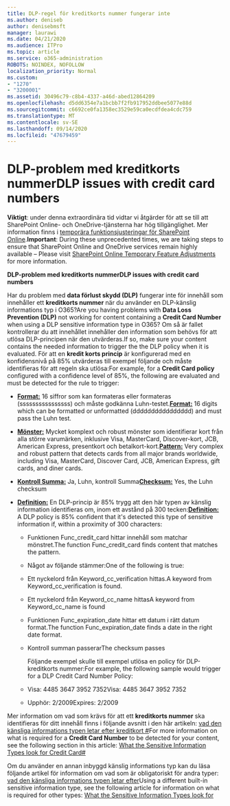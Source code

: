 ```yaml
---
title: DLP-regel för kreditkorts nummer fungerar inte
ms.author: deniseb
author: denisebmsft
manager: laurawi
ms.date: 04/21/2020
ms.audience: ITPro
ms.topic: article
ms.service: o365-administration
ROBOTS: NOINDEX, NOFOLLOW
localization_priority: Normal
ms.custom:
- "1270"
- "3200001"
ms.assetid: 30496c79-c8b4-4337-a46d-abed12864209
ms.openlocfilehash: d5dd6354e7a1bcbb7f2fb917952ddbee5077e88d
ms.sourcegitcommit: c6692ce0fa1358ec3529e59ca0ecdfdea4cdc759
ms.translationtype: MT
ms.contentlocale: sv-SE
ms.lasthandoff: 09/14/2020
ms.locfileid: "47679459"
---
```

# <a name="dlp-issues-with-credit-card-numbers"></a><span data-ttu-id="18beb-102">DLP-problem med kreditkorts nummer</span><span class="sxs-lookup"><span data-stu-id="18beb-102">DLP issues with credit card numbers</span></span>

<span data-ttu-id="18beb-103">**Viktigt**: under denna extraordinära tid vidtar vi åtgärder för att se till att SharePoint Online- och OneDrive-tjänsterna har hög tillgänglighet. Mer information finns i [temporära funktionsjusteringar för SharePoint Online](https://aka.ms/ODSPAdjustments).</span><span class="sxs-lookup"><span data-stu-id="18beb-103">**Important**: During these unprecedented times, we are taking steps to ensure that SharePoint Online and OneDrive services remain highly available – Please visit [SharePoint Online Temporary Feature Adjustments](https://aka.ms/ODSPAdjustments) for more information.</span></span>

<span data-ttu-id="18beb-104">**DLP-problem med kreditkorts nummer**</span><span class="sxs-lookup"><span data-stu-id="18beb-104">**DLP issues with credit card numbers**</span></span>

<span data-ttu-id="18beb-105">Har du problem med **data förlust skydd (DLP)** fungerar inte för innehåll som innehåller ett **kreditkorts nummer** när du använder en DLP-känslig informations typ i O365?</span><span class="sxs-lookup"><span data-stu-id="18beb-105">Are you having problems with **Data Loss Prevention (DLP)** not working for content containing a **Credit Card Number** when using a DLP sensitive information type in O365?</span></span> <span data-ttu-id="18beb-106">Om så är fallet kontrollerar du att innehållet innehåller den information som behövs för att utlösa DLP-principen när den utvärderas.</span><span class="sxs-lookup"><span data-stu-id="18beb-106">If so, make sure your content contains the needed information to trigger the the DLP policy when it is evaluated.</span></span> <span data-ttu-id="18beb-107">För att en **kredit korts princip** är konfigurerad med en konfidensnivå på 85% utvärderas till exempel följande och måste identifieras för att regeln ska utlösa:</span><span class="sxs-lookup"><span data-stu-id="18beb-107">For example, for a **Credit Card policy** configured with a confidence level of 85%, the following are evaluated and must be detected for the rule to trigger:</span></span>
  
- <span data-ttu-id="18beb-108">**[Format:](https://docs.microsoft.com/microsoft-365/compliance/sensitive-information-type-entity-definitions#format-19)** 16 siffror som kan formateras eller formateras (ssssssssssssssss) och måste godkänna Luhn-testet.</span><span class="sxs-lookup"><span data-stu-id="18beb-108">**[Format:](https://docs.microsoft.com/microsoft-365/compliance/sensitive-information-type-entity-definitions#format-19)** 16 digits which can be formatted or unformatted (dddddddddddddddd) and must pass the Luhn test.</span></span>

- <span data-ttu-id="18beb-109">**[Mönster:](https://docs.microsoft.com/microsoft-365/compliance/sensitive-information-type-entity-definitions#pattern-19)** Mycket komplext och robust mönster som identifierar kort från alla större varumärken, inklusive Visa, MasterCard, Discover-kort, JCB, American Express, presentkort och betalkort-kort.</span><span class="sxs-lookup"><span data-stu-id="18beb-109">**[Pattern:](https://docs.microsoft.com/microsoft-365/compliance/sensitive-information-type-entity-definitions#pattern-19)** Very complex and robust pattern that detects cards from all major brands worldwide, including Visa, MasterCard, Discover Card, JCB, American Express, gift cards, and diner cards.</span></span>

- <span data-ttu-id="18beb-110">**[Kontroll Summa:](https://docs.microsoft.com/microsoft-365/compliance/sensitive-information-type-entity-definitions#checksum-19)** Ja, Luhn, kontroll Summa</span><span class="sxs-lookup"><span data-stu-id="18beb-110">**[Checksum:](https://docs.microsoft.com/microsoft-365/compliance/sensitive-information-type-entity-definitions#checksum-19)** Yes, the Luhn checksum</span></span>

- <span data-ttu-id="18beb-111">**[Definition:](https://docs.microsoft.com/microsoft-365/compliance/sensitive-information-type-entity-definitions#definition-19)** En DLP-princip är 85% trygg att den här typen av känslig information identifieras om, inom ett avstånd på 300 tecken:</span><span class="sxs-lookup"><span data-stu-id="18beb-111">**[Definition:](https://docs.microsoft.com/microsoft-365/compliance/sensitive-information-type-entity-definitions#definition-19)** A DLP policy is 85% confident that it's detected this type of sensitive information if, within a proximity of 300 characters:</span></span>

  - <span data-ttu-id="18beb-112">Funktionen Func_credit_card hittar innehåll som matchar mönstret.</span><span class="sxs-lookup"><span data-stu-id="18beb-112">The function Func_credit_card finds content that matches the pattern.</span></span>

  - <span data-ttu-id="18beb-113">Något av följande stämmer:</span><span class="sxs-lookup"><span data-stu-id="18beb-113">One of the following is true:</span></span>

  - <span data-ttu-id="18beb-114">Ett nyckelord från Keyword_cc_verification hittas.</span><span class="sxs-lookup"><span data-stu-id="18beb-114">A keyword from Keyword_cc_verification is found.</span></span>

  - <span data-ttu-id="18beb-115">Ett nyckelord från Keyword_cc_name hittas</span><span class="sxs-lookup"><span data-stu-id="18beb-115">A keyword from Keyword_cc_name is found</span></span>

  - <span data-ttu-id="18beb-116">Funktionen Func_expiration_date hittar ett datum i rätt datum format.</span><span class="sxs-lookup"><span data-stu-id="18beb-116">The function Func_expiration_date finds a date in the right date format.</span></span>

  - <span data-ttu-id="18beb-117">Kontroll summan passerar</span><span class="sxs-lookup"><span data-stu-id="18beb-117">The checksum passes</span></span>

    <span data-ttu-id="18beb-118">Följande exempel skulle till exempel utlösa en policy för DLP-kreditkorts nummer:</span><span class="sxs-lookup"><span data-stu-id="18beb-118">For example, the following sample would trigger for a DLP Credit Card Number Policy:</span></span>

  - <span data-ttu-id="18beb-119">Visa: 4485 3647 3952 7352</span><span class="sxs-lookup"><span data-stu-id="18beb-119">Visa: 4485 3647 3952 7352</span></span>
  
  - <span data-ttu-id="18beb-120">Upphör: 2/2009</span><span class="sxs-lookup"><span data-stu-id="18beb-120">Expires: 2/2009</span></span>

<span data-ttu-id="18beb-121">Mer information om vad som krävs för att ett **kreditkorts nummer** ska identifieras för ditt innehåll finns i följande avsnitt i den här artikeln: [vad den känsliga informations typen letar efter kreditkort #](https://docs.microsoft.com/microsoft-365/compliance/sensitive-information-type-entity-definitions#credit-card-number)</span><span class="sxs-lookup"><span data-stu-id="18beb-121">For more information on what is required for a **Credit Card Number** to be detected for your content, see the following section in this article: [What the Sensitive Information Types look for Credit Card#](https://docs.microsoft.com/microsoft-365/compliance/sensitive-information-type-entity-definitions#credit-card-number)</span></span>
  
<span data-ttu-id="18beb-122">Om du använder en annan inbyggd känslig informations typ kan du läsa följande artikel för information om vad som är obligatoriskt för andra typer: [vad den känsliga informations typen letar efter](https://docs.microsoft.com/microsoft-365/compliance/sensitive-information-type-entity-definitions)</span><span class="sxs-lookup"><span data-stu-id="18beb-122">Using a different built-in sensitive information type, see the following article for information on what is required for other types: [What the Sensitive Information Types look for](https://docs.microsoft.com/microsoft-365/compliance/sensitive-information-type-entity-definitions)</span></span>
  